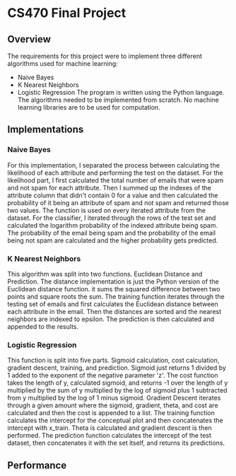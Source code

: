 # CS470 Final Project

## Overview
The requirements for this project were to implement three different algorithms used for machine learning:
* Naive Bayes
* K Nearest Neighbors
* Logistic Regression
The program is written using the Python language. The algorithms needed to be implemented from scratch. No machine learning libraries are to be used for computation.

## Implementations
### Naive Bayes
For this implementation, I separated the process between calculating the likelihood of each attribute and performing the test on the dataset. For the likelihood part, I first calculated the total number of emails that were spam and not spam for each attribute. Then I summed up the indexes of the attribute column that didn't contain 0 for a value and then calculated the probability of it being an attribute of spam and not spam and returned those two values. The function is used on every iterated attribute from the dataset.
For the classifier, I iterated through the rows of the test set and calculated the logarithm probability of the indexed attribute being spam. The probability of the email being spam and the probability of the email being not spam are calculated and the higher probability gets predicted.

### K Nearest Neighbors
This algorithm was split into two functions. Euclidean Distance and Prediction. The distance implementation is just the Python version of the Euclidean distance function. it sums the squared difference between two points and square roots the sum.
The training function iterates through the testing set of emails and first calculates the Euclidean distance between each attribute in the email. Then the distances are sorted and the nearest neighbors are indexed to epsilon. The prediction is then calculated and appended to the results.

### Logistic Regression
This function is split into five parts. Sigmoid calculation, cost calculation, gradient descent, training, and prediction.
Sigmoid just returns 1 divided by 1 added to the exponent of the negative parameter 'z'.
The cost function takes the length of y, calculated sigmoid, and returns -1 over the length of y multiplied by the sum of y multiplied by the log of sigmoid plus 1 subtracted from y multiplied by the log of 1 minus sigmoid.
Gradient Descent iterates through a given amount where the sigmoid, gradient, theta, and cost are calculated and then the cost is appended to a list.
The training function calculates the intercept for the conceptual plot and then concatenates the intercept with x_train. Theta is calculated and gradient descent is then performed.
The prediction function calculates the intercept of the test dataset, then concatenates it with the set itself, and returns its predictions.

## Performance

